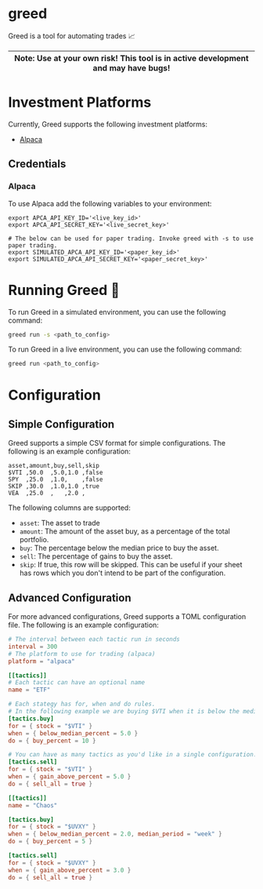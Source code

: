 # greed

Greed is a tool for automating trades 📈

| **Note:** Use at your own risk! This tool is in active development and may have bugs! |
|---------------------------------------------------------------------------------------|

# Investment Platforms

Currently, Greed supports the following investment platforms:

* [Alpaca](https://alpaca.markets/)

## Credentials

### Alpaca

To use Alpaca add the following variables to your environment:

```env
export APCA_API_KEY_ID='<live_key_id>'
export APCA_API_SECRET_KEY='<live_secret_key>'

# The below can be used for paper trading. Invoke greed with -s to use paper trading.
export SIMULATED_APCA_API_KEY_ID='<paper_key_id>'
export SIMULATED_APCA_API_SECRET_KEY='<paper_secret_key>'
```

# Running Greed 🚀

To run Greed in a simulated environment, you can use the following command:

```bash
greed run -s <path_to_config>
```

To run Greed in a live environment, you can use the following command:

```bash
greed run <path_to_config>
```

# Configuration

## Simple Configuration

Greed supports a simple CSV format for simple configurations. The following is an example configuration:

```csv
asset,amount,buy,sell,skip
$VTI ,50.0  ,5.0,1.0 ,false
SPY  ,25.0  ,1.0,    ,false
SKIP ,30.0  ,1.0,1.0 ,true
VEA  ,25.0  ,   ,2.0 ,
```

The following columns are supported:

* `asset`: The asset to trade
* `amount`: The amount of the asset buy, as a percentage of the total portfolio.
* `buy`: The percentage below the median price to buy the asset.
* `sell`: The percentage of gains to buy the asset.
* `skip`: If true, this row will be skipped. This can be useful if your sheet has rows which you don't intend to be part
  of the configuration.

## Advanced Configuration

For more advanced configurations, Greed supports a TOML configuration file. The following is an example configuration:

```toml
# The interval between each tactic run in seconds
interval = 300
# The platform to use for trading (alpaca)
platform = "alpaca"

[[tactics]]
# Each tactic can have an optional name
name = "ETF"

# Each stategy has for, when and do rules.
# In the following example we are buying $VTI when it is below the median price by 5% and selling when the gain is above 5%
[tactics.buy]
for = { stock = "$VTI" }
when = { below_median_percent = 5.0 }
do = { buy_percent = 10 }

# You can have as many tactics as you'd like in a single configuration.
[tactics.sell]
for = { stock = "$VTI" }
when = { gain_above_percent = 5.0 }
do = { sell_all = true }

[[tactics]]
name = "Chaos"

[tactics.buy]
for = { stock = "$UVXY" }
when = { below_median_percent = 2.0, median_period = "week" }
do = { buy_percent = 5 }

[tactics.sell]
for = { stock = "$UVXY" }
when = { gain_above_percent = 3.0 }
do = { sell_all = true }
```
